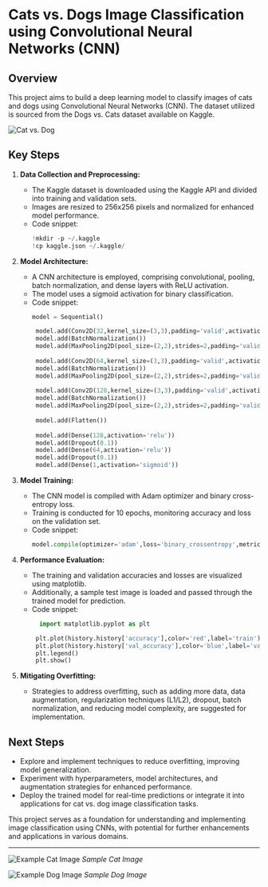 # Cats vs. Dogs Image Classification using Convolutional Neural Networks (CNN)

## Overview
This project aims to build a deep learning model to classify images of cats and dogs using Convolutional Neural Networks (CNN). The dataset utilized is sourced from the Dogs vs. Cats dataset available on Kaggle.

![Cat vs. Dog](insert_image_url_here)

## Key Steps
1. **Data Collection and Preprocessing:** 
   - The Kaggle dataset is downloaded using the Kaggle API and divided into training and validation sets.
   - Images are resized to 256x256 pixels and normalized for enhanced model performance.
   - Code snippet:
     ```python
     !mkdir -p ~/.kaggle
     !cp kaggle.json ~/.kaggle/
     ```

2. **Model Architecture:** 
   - A CNN architecture is employed, comprising convolutional, pooling, batch normalization, and dense layers with ReLU activation.
   - The model uses a sigmoid activation for binary classification.
   - Code snippet:
     ```python
     model = Sequential()

      model.add(Conv2D(32,kernel_size=(3,3),padding='valid',activation='relu',input_shape=(256,256,3)))
      model.add(BatchNormalization())
      model.add(MaxPooling2D(pool_size=(2,2),strides=2,padding='valid'))
      
      model.add(Conv2D(64,kernel_size=(3,3),padding='valid',activation='relu'))
      model.add(BatchNormalization())
      model.add(MaxPooling2D(pool_size=(2,2),strides=2,padding='valid'))
      
      model.add(Conv2D(128,kernel_size=(3,3),padding='valid',activation='relu'))
      model.add(BatchNormalization())
      model.add(MaxPooling2D(pool_size=(2,2),strides=2,padding='valid'))
      
      model.add(Flatten())
      
      model.add(Dense(128,activation='relu'))
      model.add(Dropout(0.1))
      model.add(Dense(64,activation='relu'))
      model.add(Dropout(0.1))
      model.add(Dense(1,activation='sigmoid'))
     ```

3. **Model Training:** 
   - The CNN model is compiled with Adam optimizer and binary cross-entropy loss.
   - Training is conducted for 10 epochs, monitoring accuracy and loss on the validation set.
   - Code snippet:
     ```python
     model.compile(optimizer='adam',loss='binary_crossentropy',metrics=['accuracy'])
     ```

4. **Performance Evaluation:** 
   - The training and validation accuracies and losses are visualized using matplotlib.
   - Additionally, a sample test image is loaded and passed through the trained model for prediction.
   - Code snippet:
     ```python
       import matplotlib.pyplot as plt

      plt.plot(history.history['accuracy'],color='red',label='train')
      plt.plot(history.history['val_accuracy'],color='blue',label='validation')
      plt.legend()
      plt.show()
     ```

5. **Mitigating Overfitting:** 
   - Strategies to address overfitting, such as adding more data, data augmentation, regularization techniques (L1/L2), dropout, batch normalization, and reducing model complexity, are suggested for implementation.


## Next Steps
- Explore and implement techniques to reduce overfitting, improving model generalization.
- Experiment with hyperparameters, model architectures, and augmentation strategies for enhanced performance.
- Deploy the trained model for real-time predictions or integrate it into applications for cat vs. dog image classification tasks.

This project serves as a foundation for understanding and implementing image classification using CNNs, with potential for further enhancements and applications in various domains.

---

![Example Cat Image](insert_cat_image_url_here)
*Sample Cat Image*

![Example Dog Image](insert_dog_image_url_here)
*Sample Dog Image*

 
